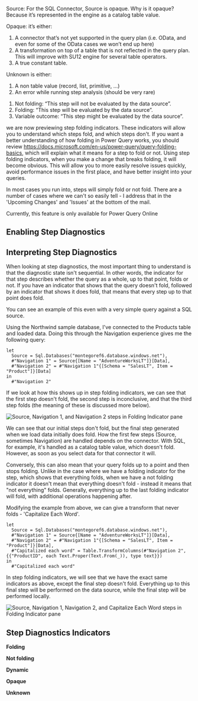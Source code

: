 Source:
For the SQL Connector, Source is opaque.
Why is it opaque? Because it’s represented in the engine as a catalog table value.

Opaque: it’s either:
1. A connector that’s not yet supported in the query plan (i.e. OData, and even for some of the OData cases we won’t end up here)
2. A transformation on top of a table that is not reflected in the query plan. This will improve with SU12 engine for several table operators. 
3. A true constant table. 

Unknown is either:
1. A non table value (record, list, primitive, ...)
2. An error while running step analysis (should be very rare)

1) Not folding: “This step will not be evaluated by the data source”.
2) Folding: “This step will be evaluated by the data source”.
3) Variable outcome: “This step might be evaluated by the data source”.

we are now previewing step folding indicators. These indicators will allow you to understand which steps fold, and which steps don't. If you want a better understanding of how folding in Power Query works, you should review https://docs.microsoft.com/en-us/power-query/query-folding-basics, which will explain what it means for a step to fold or not. 
Using step folding indicators, when you make a change that breaks folding, it will become obvious. This will allow you to more easily resolve issues quickly, avoid performance issues in the first place, and have better insight into your queries.

In most cases you run into, steps will simply fold or not fold. There are a number of cases where we can't so easily tell - I address that in the 'Upcoming Changes' and 'Issues' at the bottom of the mail.

Currently, this feature is only available for Power Query Online

## Enabling Step Diagnostics

## Interpreting Step Diagnostics

When looking at step diagnostics, the most important thing to understand is that the diagnostic state isn't sequential. In other words, the indicator for that step describes whether the query as a whole, up to that point, folds or not. If you have an indicator that shows that the query doesn't fold, followed by an indicator that shows it does fold, that means that every step up to that point does fold.

You can see an example of this even with a very simple query against a SQL source.

Using the Northwind sample database, I've connected to the Products table and loaded data. Doing this through the Navigation experience gives me the following query:

```
let
  Source = Sql.Databases("montegoref6.database.windows.net"),
  #"Navigation 1" = Source{[Name = "AdventureWorksLT"]}[Data],
  #"Navigation 2" = #"Navigation 1"{[Schema = "SalesLT", Item = "Product"]}[Data]
in
  #"Navigation 2"
```

If we look at how this shows up in step folding indicators, we can see that the first step doesn't fold, the second step is inconclusive, and that the third step folds (the meaning of these is discussed more below).

![Source, Navigation 1, and Navigation 2 steps in Folding Indicator pane](interpreting-step-diagnostics-1.png)

We can see that our initial steps don't fold, but the final step generated when we load data initially does fold. How the first few steps (Source, sometimes Navigation) are handled depends on the connector. With SQL, for example, it's handled as a catalog table value, which doesn't fold. However, as soon as you select data for that connector it will.

Conversely, this can also mean that your query folds up to a point and then stops folding. Unlike in the case where we have a folding indicator for the step, which shows that everything folds, when we have a not folding indicator it doesn't mean that everything doesn't fold - instead it means that "not everything" folds. Generally, everything up to the last folding indicator will fold, with additional operations happening after.

Modifying the example from above, we can give a transform that never folds - 'Capitalize Each Word'.

```
let
  Source = Sql.Databases("montegoref6.database.windows.net"),
  #"Navigation 1" = Source{[Name = "AdventureWorksLT"]}[Data],
  #"Navigation 2" = #"Navigation 1"{[Schema = "SalesLT", Item = "Product"]}[Data],
  #"Capitalized each word" = Table.TransformColumns(#"Navigation 2", {{"ProductID", each Text.Proper(Text.From(_)), type text}})
in
  #"Capitalized each word"
  ```
  
In step folding indicators, we will see that we have the exact same indicators as above, except the final step doesn't fold. Everything up to this final step will be performed on the data source, while the final step will be performed locally.

![Source, Navigation 1, Navigation 2, and Capitalize Each Word steps in Folding Indicator pane](interpreting-step-diagnostics-2.png)

## Step Diagnostics Indicators

**Folding**



**Not folding**

**Dynamic**

**Opaque**

**Unknown**
